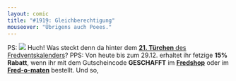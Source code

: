 ```yaml
---
layout: comic
title: "#1919: Gleichberechtigung"
mouseover: "Übrigens auch Poees."
---
```


PS:
<a href="http://www.fonflatter.de/advent10"><img src="http://www.fonflatter.de/adv10/erfindungen_s.png"></a>
Huch! Was steckt denn da hinter dem <a href="http://www.fonflatter.de/advent10"><strong>21. Türchen</strong> des Fredventskalenders</a>?
PPS:
Von heute bis zum 29.12. erhaltet ihr fetzige <strong>15% Rabatt</strong>, wenn ihr mit dem Gutscheincode <strong>GESCHAFFT</strong> im <a href="http://fredshop.spreadshirt.net/"><strong>Fredshop</strong></a> oder im <a href="http://fred-o-mat.spreadshirt.net/"><strong>Fred-o-maten</strong></a> bestellt.
Und so,
